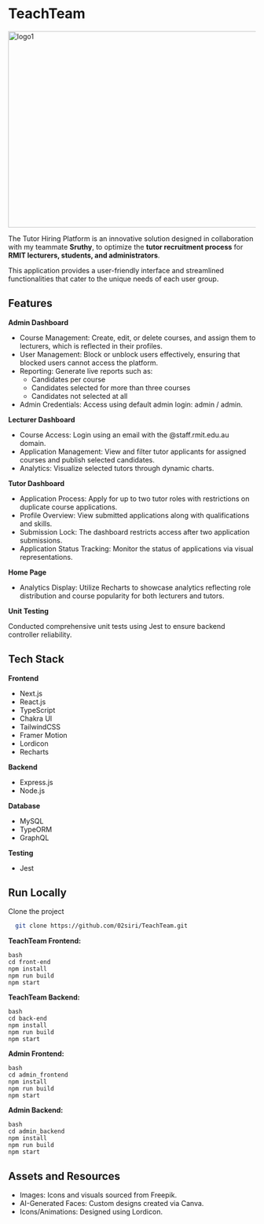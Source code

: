 
# TeachTeam

<img width="1280" height="400" alt="logo1" src="https://github.com/user-attachments/assets/c5416bd3-b6d2-4a2a-87e4-fcdddbcb578f" />

The Tutor Hiring Platform is an innovative solution designed in collaboration with my teammate **Sruthy**, to optimize the **tutor recruitment process** for **RMIT lecturers, students, and administrators**. 

This application provides a user-friendly interface and streamlined functionalities that cater to the unique needs of each user group.


## Features

**Admin Dashboard**

- Course Management: Create, edit, or delete courses, and assign them to lecturers, which is reflected in their profiles.
- User Management: Block or unblock users effectively, ensuring that blocked users cannot access the platform.
- Reporting: Generate live reports such as:
    - Candidates per course
    - Candidates selected for more than three courses
    - Candidates not selected at all
- Admin Credentials: Access using default admin login: admin / admin.

**Lecturer Dashboard**

- Course Access: Login using an email with the @staff.rmit.edu.au domain.
- Application Management: View and filter tutor applicants for assigned courses and publish selected candidates.
- Analytics: Visualize selected tutors through dynamic charts.

**Tutor Dashboard**

- Application Process: Apply for up to two tutor roles with restrictions on duplicate course applications.
- Profile Overview: View submitted applications along with qualifications and skills.
- Submission Lock: The dashboard restricts access after two application submissions.
- Application Status Tracking: Monitor the status of applications via visual representations.

**Home Page**

- Analytics Display: Utilize Recharts to showcase analytics reflecting role distribution and course popularity for both lecturers and tutors.

**Unit Testing**

Conducted comprehensive unit tests using Jest to ensure backend controller reliability.
## Tech Stack

**Frontend** 
- Next.js
- React.js
- TypeScript
- Chakra UI
- TailwindCSS
- Framer Motion
- Lordicon
- Recharts

**Backend**
- Express.js 
- Node.js

**Database**
- MySQL
- TypeORM
- GraphQL

**Testing**
- Jest


## Run Locally

Clone the project

```bash
  git clone https://github.com/02siri/TeachTeam.git
```

**TeachTeam Frontend:**
```
bash
cd front-end
npm install
npm run build
npm start
```

**TeachTeam Backend:**
```
bash
cd back-end
npm install
npm run build
npm start
```

**Admin Frontend:**
```
bash
cd admin_frontend
npm install
npm run build
npm start
```

**Admin Backend:**
```
bash
cd admin_backend
npm install
npm run build
npm start
```
## Assets and Resources

- Images: Icons and visuals sourced from Freepik.
- AI-Generated Faces: Custom designs created via Canva.
- Icons/Animations: Designed using Lordicon.
